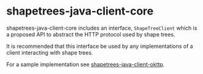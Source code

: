 # shapetrees-java-client-core

shapetrees-java-client-core includes an interface, `ShapeTreeClient`
which is a proposed API to abstract the HTTP protocol used by
shape trees.

It is recommended that this interface be used by any implementations of 
a client interacting with shape trees.

For a sample implementation see [shapetrees-java-client-okttp](../shapetrees-java-client-com.janeirodigital.shapetrees.okhttp/README.md).